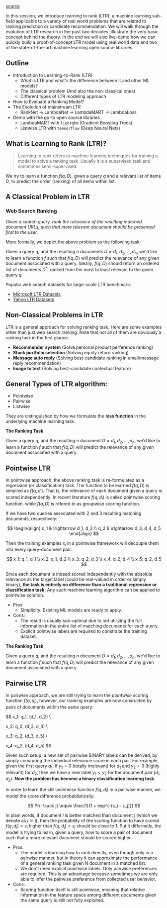 [source](https://everdark.github.io/k9/notebooks/ml/learning_to_rank/learning_to_rank.html)

In this session, we introduce learning to rank (LTR), a machine learning sub-field applicable to a variety of real world problems that are related to ranking prediction or candidate recommendation.
We will walk through the evolution of LTR research in the past two decades, illustrate the very basic concept behind the theory.
In the end we will also live-demo how we can quickly build a proof-of-concept LTR model using real world data and two of the state-of-the-art machine learning open source libraries.

## Outline

+ Introduction to Learning-to-Rank (LTR)
    + What is LTR and what's the difference between it and other ML models?
    + The classical problem (And also the non-classical ones)
    + Different types of LTR modeling approach
+ How to Evaluate a Ranking Model?
+ The Evolution of mainstream LTR
    + RankNet -> LambdaNet -> LambdaMART -> LambdaLoss
+ Demo with the go-to open source libraries
    + LambdaMART with `lightgbm` (Gradient Boosting Trees)
    + Listwise LTR with `tensorflow` (Deep Neural Nets)


## What is Learning to Rank (LTR)?
> Learning to rank refers to machine learning techniques for training a model to solve a ranking task. Usually it is a supervised task and sometimes semi-supervised.

We try to learn a function $f(q, D)$,
given a query $q$ and a relevant list of items $D$,
to predict the order (ranking) of all items within list.

## A Classical Problem in LTR

### Web Search Ranking

*Given a search query, rank the relevance of the resulting matched document URLs, such that more relevant document should be presented first to the user.*

More formally, we depict the above problem as the following task:

Given a query $q$, 
and the resulting $n$ documents $D = {d_1, d_2, ..., d_n}$,
we'd like to learn a function $f$ such that $f(q, D)$ will predict the relevance of any given document associated with a query.
Ideally, $f(q, D)$ should return an ordered list of documents $D^*$, ranked from the most to least relevant to the given query $q$.

Popular web search datasets for large-scale LTR benchmark:
+ [Microsoft LTR Datasets](https://www.microsoft.com/en-us/research/project/mslr/?from=http%3A%2F%2Fresearch.microsoft.com%2Fen-us%2Fprojects%2Fmslr%2F)
+ [Yahoo LTR Datasets](https://webscope.sandbox.yahoo.com/catalog.php?datatype=c)


## Non-Classical Problems in LTR

LTR is a general approach for solving ranking task.
Here are some examples other than just web search ranking.
Note that not all of them are obviously a ranking task in the first glance.

+ **Recommender system** (Solve personal product perference ranking)
+ **Stock portfolio selection** (Solving equity return ranking)
+ **Message auto reply** (Solving best-candidate ranking in email/message reply recommendation)
+ **Image to text** (Solving best-candidate contextual feature)

## General Types of LTR algorithm:

+ Pointwise
+ Pairwise
+ Listwise

They are distinguished by how we formulate the **loss function** in the underlying machine learning task.

**The Ranking Task**

Given a query $q$, 
and the resulting $n$ document $D = {d_1, d_2, ..., d_n}$,
we'd like to learn a function $f$ such that $f(q, D)$ will predict the relevance of any given document associated with a query.

## Pointwise LTR

In pointwise approach, the above ranking task is re-formulated as a regression (or classification) task.
The function to be learned $f(q, D)$ is simplied as $f(q, d_i)$.
That is, the relevance of each document given a query is scored independently.
In recent literature $f(q, d_i)$ is called pointwise scoring function, 
while $f(q, D)$ is refered to as groupwise scoring function.

If we have two queries associated with 2 and 3 resulting matching documents, respectively:

$$
\begin{align}
q_1 & \rightarrow d_1, d_2 \\
q_2 & \rightarrow d_3, d_4, d_5
\end{align}
$$

Then the training examples $x_i$ in a pointwise framework will decouple them into every query-document pair:

$$
x_1: q_1, d_1 \\ 
x_2: q_1, d_2 \\
x_3: q_2, d_3 \\
x_4: q_2, d_4 \\
x_5: q_2, d_5
$$

Since each document is indeed scored independently with the absolute relevance as the target label (could be real-valued in order or simply binary), 
**the task is entirely no difference than a traditional regression or classification task.**
Any such machine learning algorithm can be applied to pointwise solution.

+ Pros: 
    + Simplicity. Existing ML models are ready to apply.
+ Cons: 
    + The result is usually sub-optimal due to not utilizing the full information in the entire list of matching documents for each query.
    + Explicit pointwise labels are required to constitute the training dataset.

**The Ranking Task**

Given a query $q$, 
and the resulting $n$ document $D = {d_1, d_2, ..., d_n}$,
we'd like to learn a function $f$ such that $f(q, D)$ will predict the relevance of any given document associated with a query.

## Pairwise LTR

In pairwise approach, we are still trying to learn the *pointwise* scoring function $f(q, d_i)$, 
however, our training examples are now consructed by pairs of documents within the same query:

$$
x_1: q_1, (d_1, d_2) \\ 

x_2: q_2, (d_3, d_4) \\

x_3: q_2, (d_3, d_5) \\

x_4: q_2, (d_4, d_5)
$$

Given such setup, a new set of pairwise BINARY labels can be derived, by simply comapring the individual relevance score in each pair.
For example, given the first query $q_1$, if $y_1 = 0$ (totally irrelevant) for $d_1$ and $y_2 = 3$ (highly relevant) for $d_2$, then we have a new label $y_1 < y_2$ for the document pair $(d_1, d_2)$.
**Now the problem has become a binary classification learning task.**

In order to learn the still-pointwise function $f(q, d_i)$ in a pairwise manner, we model the score difference probablistically:

$$
Pr(i \succ j) \equiv \frac{1}{1 + exp^{-(s_i - s_j)}}
$$

In plain words, if document $i$ is better matched than document $j$ (which we denote as $i \succ j$), 
then the probability of the scoring function to have scored $f(q, d_i) = s_i$ higher than $f(q, d_j) = s_j$ should be close to 1.
Put it differnetly, the model is trying to learn, given a query, how to score a pair of document such that a more relevant document should be scored higher.

+ Pros: 
    + The model is learning how to rank directly, even though only in a pairwise manner, but in theory it can approximate the performance of a general ranking task given N document in a matched list.
    + We don't need explicit pointwise labels. Only pairwise preferences are required. This is an advantage because sometimes we are only able to infer the pairwise preference from collected user behavior.
+ Cons: 
    + Scoring function itself is still pointwise, meaning that relative information in the feature space among different documents given the same query is still not fully exploited.